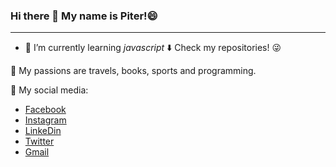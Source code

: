 ### Hi there 👋 My name is Piter!😄
---
- 🌱 I’m currently learning _javascript_
:arrow_down: Check my repositories! :stuck_out_tongue_winking_eye:

:sunrise: My passions are travels, books, sports and programming.

💬 My social media: 
* [Facebook](https://www.facebook.com/dzd07)
* [Instagram](https://www.instagram.com/dzd07)
* [LinkeDin](www.linkedin.com/in/piotr-sierant)
* [Twitter](https://twitter.com/dzd07_Piotr)
* [Gmail](piotr.sierant96@gmail.com)

